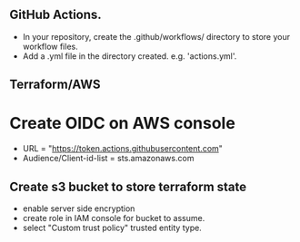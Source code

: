 ## GitHub Actions.
- In your repository, create the .github/workflows/ directory to store your workflow files.
- Add a .yml file in the directory created. e.g. 'actions.yml'.

## Terraform/AWS
# Create OIDC on AWS console
- URL = "https://token.actions.githubusercontent.com"
- Audience/Client-id-list = sts.amazonaws.com

## Create s3 bucket to store terraform state
- enable server side encryption
- create role in IAM console for bucket to assume.
- select "Custom trust policy" trusted entity type.


